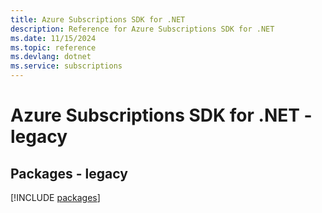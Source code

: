 ```yaml
---
title: Azure Subscriptions SDK for .NET
description: Reference for Azure Subscriptions SDK for .NET
ms.date: 11/15/2024
ms.topic: reference
ms.devlang: dotnet
ms.service: subscriptions
---
```

# Azure Subscriptions SDK for .NET - legacy
## Packages - legacy
[!INCLUDE [packages](subscriptions-index.md)]